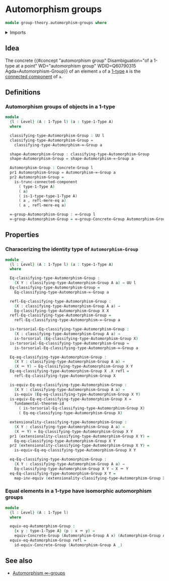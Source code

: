 # Automorphism groups

```agda
module group-theory.automorphism-groups where
```

<details><summary>Imports</summary>

```agda
open import foundation.1-types
open import foundation.connected-components
open import foundation.dependent-pair-types
open import foundation.equivalences
open import foundation.fundamental-theorem-of-identity-types
open import foundation.identity-types
open import foundation.mere-equality
open import foundation.torsorial-type-families
open import foundation.universe-levels

open import group-theory.concrete-groups
open import group-theory.equivalences-concrete-groups

open import higher-group-theory.automorphism-groups
open import higher-group-theory.higher-groups
```

</details>

## Idea

The concrete
{{#concept "automorphism group" Disambiguation="of a 1-type at a point" WD="automorphism group" WDID=Q60790315 Agda=Automorphism-Group}}
of an element `a` of a [1-type](foundation.1-types.md) `A` is the
[connected component](foundation.connected-components.md) of `a`.

## Definitions

### Automorphism groups of objects in a 1-type

```agda
module _
  {l : Level} (A : 1-Type l) (a : type-1-Type A)
  where

  classifying-type-Automorphism-Group : UU l
  classifying-type-Automorphism-Group =
    classifying-type-Automorphism-∞-Group a

  shape-Automorphism-Group : classifying-type-Automorphism-Group
  shape-Automorphism-Group = shape-Automorphism-∞-Group a

  Automorphism-Group : Concrete-Group l
  pr1 Automorphism-Group = Automorphism-∞-Group a
  pr2 Automorphism-Group =
    is-trunc-connected-component
      ( type-1-Type A)
      ( a)
      ( is-1-type-type-1-Type A)
      ( a , refl-mere-eq a)
      ( a , refl-mere-eq a)

  ∞-group-Automorphism-Group : ∞-Group l
  ∞-group-Automorphism-Group = ∞-group-Concrete-Group Automorphism-Group
```

## Properties

### Characerizing the identity type of `Automorphism-Group`

```agda
module _
  {l : Level} (A : 1-Type l) (a : type-1-Type A)
  where

  Eq-classifying-type-Automorphism-Group :
    (X Y : classifying-type-Automorphism-Group A a) → UU l
  Eq-classifying-type-Automorphism-Group =
    Eq-classifying-type-Automorphism-∞-Group a

  refl-Eq-classifying-type-Automorphism-Group :
    (X : classifying-type-Automorphism-Group A a) →
    Eq-classifying-type-Automorphism-Group X X
  refl-Eq-classifying-type-Automorphism-Group =
    refl-Eq-classifying-type-Automorphism-∞-Group a

  is-torsorial-Eq-classifying-type-Automorphism-Group :
    (X : classifying-type-Automorphism-Group A a) →
    is-torsorial (Eq-classifying-type-Automorphism-Group X)
  is-torsorial-Eq-classifying-type-Automorphism-Group =
    is-torsorial-Eq-classifying-type-Automorphism-∞-Group a

  Eq-eq-classifying-type-Automorphism-Group :
    (X Y : classifying-type-Automorphism-Group A a) →
    (X ＝ Y) → Eq-classifying-type-Automorphism-Group X Y
  Eq-eq-classifying-type-Automorphism-Group X .X refl =
    refl-Eq-classifying-type-Automorphism-Group X

  is-equiv-Eq-eq-classifying-type-Automorphism-Group :
    (X Y : classifying-type-Automorphism-Group A a) →
    is-equiv (Eq-eq-classifying-type-Automorphism-Group X Y)
  is-equiv-Eq-eq-classifying-type-Automorphism-Group X =
    fundamental-theorem-id
      ( is-torsorial-Eq-classifying-type-Automorphism-Group X)
      ( Eq-eq-classifying-type-Automorphism-Group X)

  extensionality-classifying-type-Automorphism-Group :
    (X Y : classifying-type-Automorphism-Group A a) →
    (X ＝ Y) ≃ Eq-classifying-type-Automorphism-Group X Y
  pr1 (extensionality-classifying-type-Automorphism-Group X Y) =
    Eq-eq-classifying-type-Automorphism-Group X Y
  pr2 (extensionality-classifying-type-Automorphism-Group X Y) =
    is-equiv-Eq-eq-classifying-type-Automorphism-Group X Y

  eq-Eq-classifying-type-Automorphism-Group :
    (X Y : classifying-type-Automorphism-Group A a) →
    Eq-classifying-type-Automorphism-Group X Y → X ＝ Y
  eq-Eq-classifying-type-Automorphism-Group X Y =
    map-inv-equiv (extensionality-classifying-type-Automorphism-Group X Y)
```

### Equal elements in a 1-type have isomorphic automorphism groups

```agda
module _
  {l : Level} (A : 1-Type l)
  where

  equiv-eq-Automorphism-Group :
    {x y : type-1-Type A} (p : x ＝ y) →
    equiv-Concrete-Group (Automorphism-Group A x) (Automorphism-Group A y)
  equiv-eq-Automorphism-Group refl =
    id-equiv-Concrete-Group (Automorphism-Group A _)
```

## See also

- [Automorphism $∞$-groups](higher-group-theory.automorphism-groups.md)
